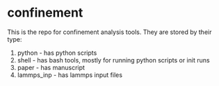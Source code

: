 # confinement

This is the repo for confinement analysis tools. They are stored by their
type:

1. python  - has python scripts
2. shell - has bash tools, mostly for running python scripts or init runs
3. paper - has manuscript
4. lammps_inp - has lammps input files
